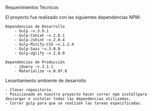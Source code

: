 Requerimientos Técnicos

El proyecto fue realizado con las siguientes dependencias NPM:

    Dependencias de Desarrollo
        - Gulp ~v.3.9.1
        - Gulp-Concat ~v.2.6.1
        - Gulp-Jshint ~v.2.0.4
        - Gulp-Minify-CSS ~v.1.2.4
        - Gulp-Sass ~v.3.0.0
        - Gulp-Uglify ~v.2.0.0

    Dependencias de Producción
        - jQuery ~v.3.1.1
        - Materialize ~v.0.97.8

Levantamiento ambiente de desarrollo

    - Clonar repositorio.
    - Posicionado en nuestro proyecto hacer correr npm installpara descargar e instalar todas las dependencias utilizadas.
    - Correr gulp para que se realizen las tareas especificadas.

